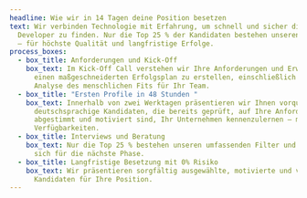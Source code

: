 ```yaml
---
headline: Wie wir in 14 Tagen deine Position besetzen
text: Wir verbinden Technologie mit Erfahrung, um schnell und sicher die besten
  Developer zu finden. Nur die Top 25 % der Kandidaten bestehen unseren Prozess
  – für höchste Qualität und langfristige Erfolge.
process_boxes:
  - box_title: Anforderungen und Kick-Off
    box_text: Im Kick-Off Call verstehen wir Ihre Anforderungen und Erwartungen, um
      einen maßgeschneiderten Erfolgsplan zu erstellen, einschließlich einer
      Analyse des menschlichen Fits für Ihr Team.
  - box_title: "Ersten Profile in 48 Stunden "
    box_text: Innerhalb von zwei Werktagen präsentieren wir Ihnen vorqualifizierte,
      deutschsprachige Kandidaten, die bereits geprüft, auf Ihre Anforderungen
      abgestimmt und motiviert sind, Ihr Unternehmen kennenzulernen – mit klaren
      Verfügbarkeiten.
  - box_title: Interviews und Beratung
    box_text: Nur die Top 25 % bestehen unseren umfassenden Filter und qualifizieren
      sich für die nächste Phase.
  - box_title: Langfristige Besetzung mit 0% Risiko
    box_text: Wir präsentieren sorgfältig ausgewählte, motivierte und vorbereitete
      Kandidaten für Ihre Position.
---
```

